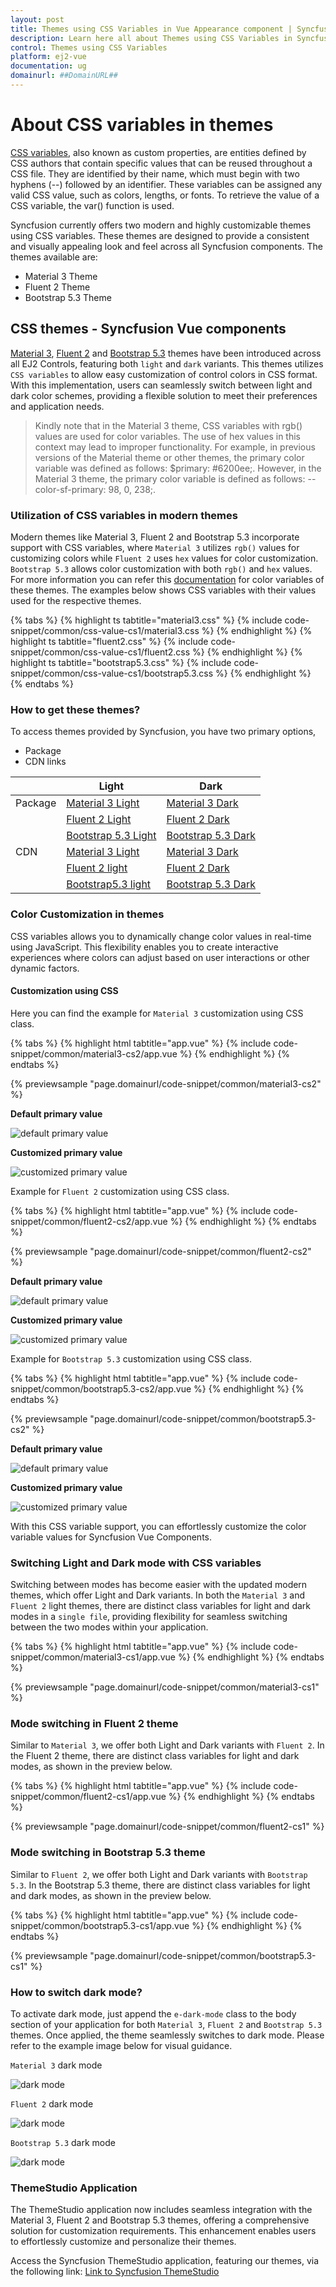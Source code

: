 ```yaml
---
layout: post
title: Themes using CSS Variables in Vue Appearance component | Syncfusion
description: Learn here all about Themes using CSS Variables in Syncfusion Vue Appearance component of Syncfusion Essential JS 2 and more.
control: Themes using CSS Variables 
platform: ej2-vue
documentation: ug
domainurl: ##DomainURL##
---
```


# About CSS variables in themes

[CSS variables](https://developer.mozilla.org/en-US/docs/Web/CSS/Using_CSS_custom_properties), also known as custom properties, are entities defined by CSS authors that contain specific values that can be reused throughout a CSS file. They are identified by their name, which must begin with two hyphens (--) followed by an identifier. These variables can be assigned any valid CSS value, such as colors, lengths, or fonts. To retrieve the value of a CSS variable, the var() function is used.

Syncfusion currently offers two modern and highly customizable themes using CSS variables. These themes are designed to provide a consistent and visually appealing look and feel across all Syncfusion components. The themes available are:

* Material 3 Theme
* Fluent 2 Theme
* Bootstrap 5.3 Theme

## CSS themes - Syncfusion Vue components

[Material 3](https://m3.material.io/), [Fluent 2](https://fluent2.microsoft.design/get-started/whatisnew) and [Bootstrap 5.3](https://getbootstrap.com/docs/5.3/getting-started/introduction/) themes have been introduced across all EJ2 Controls, featuring both `light` and `dark` variants. This themes utilizes `CSS variables` to allow easy customization of control colors in CSS format. With this implementation, users can seamlessly switch between light and dark color schemes, providing a flexible solution to meet their preferences and application needs.

> Kindly note that in the Material 3 theme, CSS variables with rgb() values are used for color variables. The use of hex values in this context may lead to improper functionality. For example, in previous versions of the Material theme or other themes, the primary color variable was defined as follows: $primary: #6200ee;. However, in the Material 3 theme, the primary color variable is defined as follows: --color-sf-primary: 98, 0, 238;.

### Utilization of CSS variables in modern themes

Modern themes like Material 3, Fluent 2 and Bootstrap 5.3 incorporate support with CSS variables, where `Material 3` utilizes `rgb()` values for customizing colors while `Fluent 2` uses `hex` values for color customization. `Bootstrap 5.3` allows color customization with both  `rgb()` and `hex` values. For more information you can refer this [documentation](./theme#syncfusion-material-3-theme) for color variables of these themes.  The examples below shows CSS variables with their values used for the respective themes.

{% tabs %}
{% highlight ts tabtitle="material3.css" %}
{% include code-snippet/common/css-value-cs1/material3.css %}
{% endhighlight %}
{% highlight ts tabtitle="fluent2.css" %}
{% include code-snippet/common/css-value-cs1/fluent2.css %}
{% endhighlight %}
{% highlight ts tabtitle="bootstrap5.3.css" %}
{% include code-snippet/common/css-value-cs1/bootstrap5.3.css %}
{% endhighlight %}
{% endtabs %}

### How to get these themes?

To access themes provided by Syncfusion, you have two primary options,

* Package
* CDN links

|    |  Light  |  Dark  |
|-----------|---------|--------|
|Package  | [Material 3 Light](https://www.npmjs.com/package/@syncfusion/ej2-material3-theme) | [Material 3 Dark](https://www.npmjs.com/package/@syncfusion/ej2-material3-dark-theme) |
|  | [Fluent 2 Light](https://www.npmjs.com/package/@syncfusion/ej2-fluent2-theme) | [Fluent 2 Dark](https://www.npmjs.com/package/@syncfusion/ej2-fluent2-dark-theme) |
|  | [Bootstrap 5.3 Light](https://www.npmjs.com/package/@syncfusion/ej2-bootstrap5.3-theme) | [Bootstrap 5.3 Dark](https://www.npmjs.com/package/@syncfusion/ej2-bootstrap5.3-dark-theme) |
| CDN  | [Material 3 Light](https://cdn.syncfusion.com/ej2/27.1.48/material3.css)  |  [Material 3 Dark](https://cdn.syncfusion.com/ej2/27.1.48/material3-dark.css)  |
|  |  [Fluent 2 light](https://cdn.syncfusion.com/ej2/27.1.48/fluent2.css)  |  [Fluent 2 Dark](https://cdn.syncfusion.com/ej2/27.1.48/fluent2-dark.css)  |
|  |  [Bootstrap5.3 light](https://cdn.syncfusion.com/ej2/27.1.48/bootstrap5.3.css)  |  [Bootstrap 5.3 Dark](https://cdn.syncfusion.com/ej2/27.1.48/bootstrap5.3-dark.css)  |

### Color Customization in themes

CSS variables allows you to dynamically change color values in real-time using JavaScript. This flexibility enables you to create interactive experiences where colors can adjust based on user interactions or other dynamic factors.

#### Customization using CSS

Here you can find the example for `Material 3` customization using CSS class.

{% tabs %}
{% highlight html tabtitle="app.vue" %}
{% include code-snippet/common/material3-cs2/app.vue %}
{% endhighlight %}
{% endtabs %}
        
{% previewsample "page.domainurl/code-snippet/common/material3-cs2" %}

**Default primary value**

![default primary value](images/material3-default.png)

**Customized primary value**

![customized primary value](images/material3-customize.png)

Example for `Fluent 2` customization using CSS class.

{% tabs %}
{% highlight html tabtitle="app.vue" %}
{% include code-snippet/common/fluent2-cs2/app.vue %}
{% endhighlight %}
{% endtabs %}
        
{% previewsample "page.domainurl/code-snippet/common/fluent2-cs2" %}

**Default primary value**

![default primary value](images/fluent2-default.png)

**Customized primary value**

![customized primary value](images/fluent2-customize.png)

Example for `Bootstrap 5.3` customization using CSS class.

{% tabs %}
{% highlight html tabtitle="app.vue" %}
{% include code-snippet/common/bootstrap5.3-cs2/app.vue %}
{% endhighlight %}
{% endtabs %}
        
{% previewsample "page.domainurl/code-snippet/common/bootstrap5.3-cs2" %}

**Default primary value**

![default primary value](images/bootstrap5.3-default.png)

**Customized primary value**

![customized primary value](images/bootstrap5.3-customize.png)

With this CSS variable support, you can effortlessly customize the color variable values for Syncfusion Vue Components.

### Switching Light and Dark mode with CSS variables

Switching between modes has become easier with the updated modern themes, which offer Light and Dark variants. In both the `Material 3` and `Fluent 2` light themes, there are distinct class variables for light and dark modes in a `single file`, providing flexibility for seamless switching between the two modes within your application.

{% tabs %}
{% highlight html tabtitle="app.vue" %}
{% include code-snippet/common/material3-cs1/app.vue %}
{% endhighlight %}
{% endtabs %}
        
{% previewsample "page.domainurl/code-snippet/common/material3-cs1" %}

### Mode switching in Fluent 2 theme

Similar to `Material 3`, we offer both Light and Dark variants with `Fluent 2`. In the Fluent 2 theme, there are distinct class variables for light and dark modes, as shown in the preview below.

{% tabs %}
{% highlight html tabtitle="app.vue" %}
{% include code-snippet/common/fluent2-cs1/app.vue %}
{% endhighlight %}
{% endtabs %}
        
{% previewsample "page.domainurl/code-snippet/common/fluent2-cs1" %}

### Mode switching in Bootstrap 5.3 theme

Similar to `Fluent 2`, we offer both Light and Dark variants with `Bootstrap 5.3`. In the Bootstrap 5.3 theme, there are distinct class variables for light and dark modes, as shown in the preview below.

{% tabs %}
{% highlight html tabtitle="app.vue" %}
{% include code-snippet/common/bootstrap5.3-cs1/app.vue %}
{% endhighlight %}
{% endtabs %}
        
{% previewsample "page.domainurl/code-snippet/common/bootstrap5.3-cs1" %}

### How to switch dark mode?

To activate dark mode, just append the `e-dark-mode` class to the body section of your application for both `Material 3`, `Fluent 2` and `Bootstrap 5.3` themes. Once applied, the theme seamlessly switches to dark mode. Please refer to the example image below for visual guidance.

`Material 3` dark mode

![dark mode](images/material3-dark.png)

`Fluent 2` dark mode

![dark mode](images/fluent2-dark.png)

`Bootstrap 5.3` dark mode

![dark mode](images/bootstrap5.3-dark.png)

### ThemeStudio Application

The ThemeStudio application now includes seamless integration with the Material 3, Fluent 2 and Bootstrap 5.3 themes, offering a comprehensive solution for customization requirements. This enhancement enables users to effortlessly customize and personalize their themes.

Access the Syncfusion ThemeStudio application, featuring our themes, via the following link: [Link to Syncfusion ThemeStudio](https://ej2.syncfusion.com/themestudio/?theme=material3)